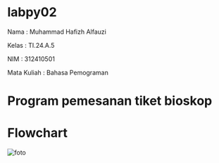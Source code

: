 # labpy02

Nama : Muhammad Hafizh Alfauzi

Kelas : TI.24.A.5

NIM : 312410501

Mata Kuliah : Bahasa Pemograman

# Program pemesanan tiket bioskop

# Flowchart

![foto]( )

